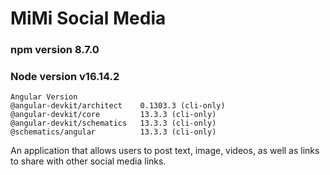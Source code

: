 # MiMi Social Media

### npm version 8.7.0
### Node version v16.14.2
```
Angular Version
@angular-devkit/architect    0.1303.3 (cli-only)
@angular-devkit/core         13.3.3 (cli-only)
@angular-devkit/schematics   13.3.3 (cli-only)
@schematics/angular          13.3.3 (cli-only)
```
An application that allows users to post text, image, videos, as well as links to share with other social media links.
